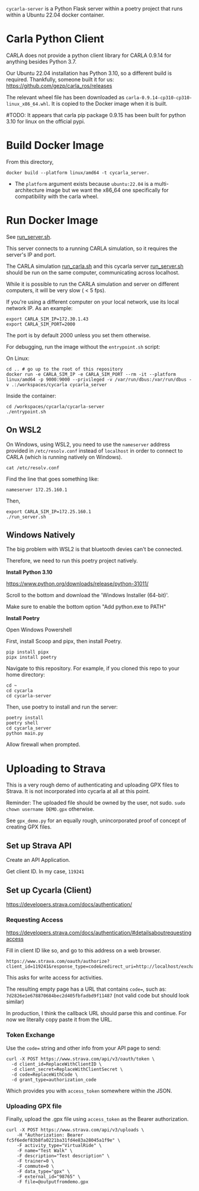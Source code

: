 `cycarla-server` is a Python Flask server within a poetry project that runs within a Ubuntu 22.04 docker container.

# Carla Python Client

CARLA does not provide a python client library for CARLA 0.9.14 for anything besides Python 3.7. 

Our Ubuntu 22.04 installation has Python 3.10, so a different build is required. Thankfully, someone built it for us:
https://github.com/gezp/carla_ros/releases

The relevant wheel file has been downloaded as `carla-0.9.14-cp310-cp310-linux_x86_64.whl`. It is copied to the Docker image when it is built.

#TODO: It appears that carla pip package 0.9.15 has been built for python 3.10 for linux on the official pypi.

# Build Docker Image

From this directory,

```
docker build --platform linux/amd64 -t cycarla_server.
```

+ The `platform` argument exists because `ubuntu:22.04` is a multi-architecture image but we want the x86_64 one specifically for compatibility with the carla wheel.


# Run Docker Image

See [run_server.sh](../run_server.sh).

This server connects to a running CARLA simulation, so it requires the server's IP and port.

The CARLA simulation [run_carla.sh](../run_carla.sh) and this cycarla server [run_server.sh](../run_server.sh) should be run on the same computer, communicating across localhost.

While it is possible to run the CARLA simulation and server on different computers, it will be very slow ( < 5 fps). 

If you're using a different computer on your local network, use its local network IP. As an example:

```
export CARLA_SIM_IP=172.30.1.43
export CARLA_SIM_PORT=2000
```

The port is by default 2000 unless you set them otherwise.

For debugging, run the image without the `entrypoint.sh` script:

On Linux:
```
cd .. # go up to the root of this repository
docker run -e CARLA_SIM_IP -e CARLA_SIM_PORT --rm -it --platform linux/amd64 -p 9000:9000 --privileged -v /var/run/dbus:/var/run/dbus -v .:/workspaces/cycarla cycarla_server
```

Inside the container:
```
cd /workspaces/cycarla/cycarla-server
./entrypoint.sh
```

## On WSL2

On Windows, using WSL2, you need to use the `nameserver` address provided in `/etc/resolv.conf` instead of `localhost` in order to connect to CARLA (which is running natively on Windows).

```
cat /etc/resolv.conf
```

Find the line that goes something like:
```
nameserver 172.25.160.1
```
Then,
```
export CARLA_SIM_IP=172.25.160.1
./run_server.sh
```

## Windows Natively

The big problem with WSL2 is that bluetooth devies can't be connected.

Therefore, we need to run this poetry project natively.

**Install Python 3.10**

https://www.python.org/downloads/release/python-31011/

Scroll to the bottom and download the 'Windows Installer (64-bit)'.

Make sure to enable the bottom option "Add python.exe to PATH"

**Install Poetry**

Open Windows Powershell

First, install Scoop and pipx, then install Poetry.
```
pip install pipx
pipx install poetry
```

Navigate to this repository. For example, if you cloned this repo to your home directory:
```
cd ~
cd cycarla
cd cycarla-server
```
Then, use poetry to install and run the server:
```
poetry install
poetry shell
cd cycarla_server
python main.py
```
Allow firewall when prompted.

# Uploading to Strava

This is a very rough demo of authenticating and uploading GPX files to Strava. It is not incorporated into cycarla at all at this point.

Reminder: The uploaded file should be owned by the user, not sudo.
`sudo chown username DEMO.gpx` otherwise.

See `gpx_demo.py` for an equally rough, unincorporated proof of concept of creating GPX files.

## Set up Strava API

Create an API Application.

Get client ID. In my case, `119241`

## Set up Cycarla (Client)

https://developers.strava.com/docs/authentication/

### Requesting Access

https://developers.strava.com/docs/authentication/#detailsaboutrequestingaccess

Fill in client ID like so, and go to this address on a web browser.
```
https://www.strava.com/oauth/authorize?client_id=119241&response_type=code&redirect_uri=http://localhost/exchange_token&approval_prompt=force&scope=activity:write
```
This asks for write access for activities.

The resulting empty page has a URL that contains `code=`, such as:
`7d2826e1e678870684bec2d405fbfadbd9f11487` (not valid code but should look similar)

In production, I think the callback URL should parse this and continue. For now we literally copy paste it from the URL.

### Token Exchange

Use the `code=` string and other info from your API page to send:
```
curl -X POST https://www.strava.com/api/v3/oauth/token \
  -d client_id=ReplaceWithClientID \
  -d client_secret=ReplaceWithClientSecret \
  -d code=ReplaceWithCode \
  -d grant_type=authorization_code
```

Which provides you with `access_token` somewhere within the JSON.

### Uploading GPX file

Finally, upload the .gpx file using `access_token` as the Bearer authorization.
```
curl -X POST https://www.strava.com/api/v3/uploads \                                                  
    -H "Authorization: Bearer fc5f6edef83b8fa0221ba31fd4e83a28045a1f9e" \
    -F activity_type="VirtualRide" \
    -F name="Test Walk" \
    -F description="Test description" \
    -F trainer=0 \
    -F commute=0 \
    -F data_type="gpx" \
    -F external_id="98765" \
    -F file=@outputfromdemo.gpx
```
